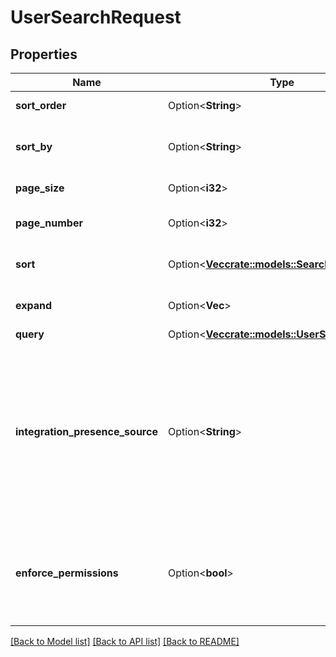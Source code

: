 # UserSearchRequest

## Properties

Name | Type | Description | Notes
------------ | ------------- | ------------- | -------------
**sort_order** | Option<**String**> | The sort order for results | [optional]
**sort_by** | Option<**String**> | The field in the resource that you want to sort the results by | [optional]
**page_size** | Option<**i32**> | The number of results per page | [optional]
**page_number** | Option<**i32**> | The page of resources you want to retrieve | [optional]
**sort** | Option<[**Vec<crate::models::SearchSort>**](SearchSort.md)> | Multi-value sort order, list of multiple sort values | [optional]
**expand** | Option<**Vec<String>**> | Provides more details about a specified resource | [optional]
**query** | Option<[**Vec<crate::models::UserSearchCriteria>**](UserSearchCriteria.md)> |  | [optional]
**integration_presence_source** | Option<**String**> | Gets an integration presence for users instead of their defaults. This parameter will only be used when presence is provided as an \"expand\". When using this parameter the maximum number of users that can be returned is 100. | [optional]
**enforce_permissions** | Option<**bool**> | This property only applies to api/v2/user/search; when set to true add additional search criteria to filter users by: directory:user:view | [optional]

[[Back to Model list]](../README.md#documentation-for-models) [[Back to API list]](../README.md#documentation-for-api-endpoints) [[Back to README]](../README.md)


